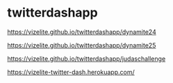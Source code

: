 # twitterdashapp

https://vizelite.github.io/twitterdashapp/dynamite24

https://vizelite.github.io/twitterdashapp/dynamite25

https://vizelite.github.io/twitterdashapp/judaschallenge

https://vizelite-twitter-dash.herokuapp.com/
